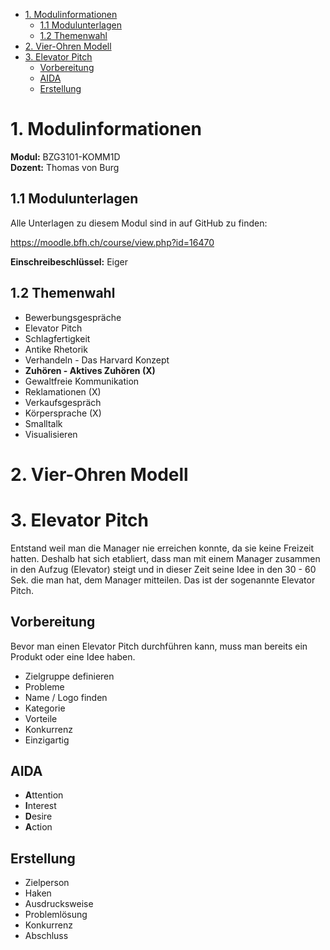 - [1. Modulinformationen](#1-modulinformationen)
	- [1.1 Modulunterlagen](#11-modulunterlagen)
	- [1.2 Themenwahl](#12-themenwahl)
- [2. Vier-Ohren Modell](#2-vier-ohren-modell)
- [3. Elevator Pitch](#3-elevator-pitch)
	- [Vorbereitung](#vorbereitung)
	- [AIDA](#aida)
	- [Erstellung](#erstellung)

# 1. Modulinformationen

**Modul:** BZG3101-KOMM1D  
**Dozent:** Thomas von Burg

## 1.1 Modulunterlagen

Alle Unterlagen zu diesem Modul sind in auf GitHub zu finden:

https://moodle.bfh.ch/course/view.php?id=16470

**Einschreibeschlüssel:** Eiger

## 1.2 Themenwahl

* Bewerbungsgespräche
* Elevator Pitch
* Schlagfertigkeit
* Antike Rhetorik
* Verhandeln - Das Harvard Konzept
* **Zuhören - Aktives Zuhören (X)**
* Gewaltfreie Kommunikation
* Reklamationen (X)
* Verkaufsgespräch
* Körpersprache (X)
* Smalltalk
* Visualisieren

# 2. Vier-Ohren Modell

# 3. Elevator Pitch

Entstand weil man die Manager nie erreichen konnte, da sie keine Freizeit hatten. Deshalb hat sich etabliert, dass man mit einem Manager zusammen in den Aufzug (Elevator) steigt und in dieser Zeit seine Idee in den 30 - 60 Sek. die man hat, dem Manager mitteilen. Das ist der sogenannte Elevator Pitch.

## Vorbereitung

Bevor man einen Elevator Pitch durchführen kann, muss man bereits ein Produkt oder eine Idee haben.

* Zielgruppe definieren
* Probleme
* Name / Logo finden
* Kategorie
* Vorteile
* Konkurrenz
* Einzigartig

## AIDA

* **A**ttention
* **I**nterest
* **D**esire
* **A**ction

## Erstellung

* Zielperson
* Haken
* Ausdrucksweise
* Problemlösung
* Konkurrenz
* Abschluss
